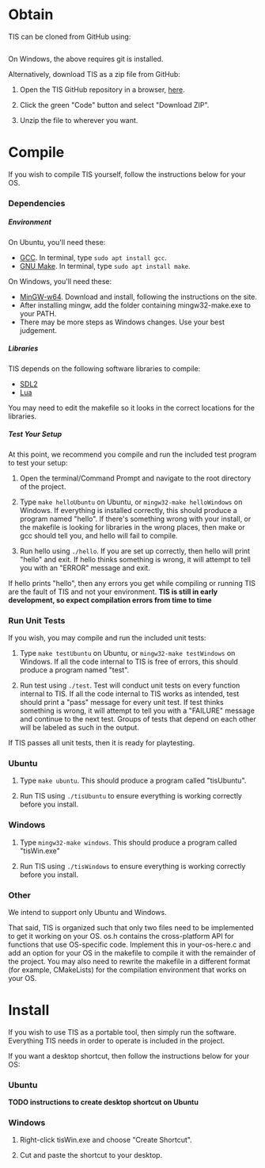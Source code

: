 # Obtain

TIS can be cloned from GitHub using:
```git clone https://github.com/NathanaelSpecht/TreesInSpaceEngine
```
On Windows, the above requires git is installed.

Alternatively, download TIS as a zip file from GitHub:
1. Open the TIS GitHub repository in a browser, [here](https://github.com/NathanaelSpecht/TreesInSpaceEngine).

2. Click the green "Code" button and select "Download ZIP".

3. Unzip the file to wherever you want.

# Compile

If you wish to compile TIS yourself, follow the instructions below for your OS.

### Dependencies

##### Environment

On Ubuntu, you'll need these:
- [GCC](https://gcc.gnu.org). In terminal, type `sudo apt install gcc`.
- [GNU Make](https://gnu.org/software/make). In terminal, type `sudo apt install make`.

On Windows, you'll need these:
- [MinGW-w64](https://mingw-w64.org). Download and install, following the instructions on the site.
- After installing mingw, add the folder containing mingw32-make.exe to your PATH.
- There may be more steps as Windows changes. Use your best judgement.

##### Libraries

TIS depends on the following software libraries to compile:
- [SDL2](https://libsdl.org)
- [Lua](http://lua.org/home.html)

You may need to edit the makefile so it looks in the correct locations for the libraries.

##### Test Your Setup

At this point, we recommend you compile and run the included test program to test your setup:

1. Open the terminal/Command Prompt and navigate to the root directory of the project.

2. Type `make helloUbuntu` on Ubuntu, or `mingw32-make helloWindows` on Windows.
If everything is installed correctly, this should produce a program named "hello".
If there's something wrong with your install, or the makefile is looking for libraries in the wrong places, then make or gcc should tell you, and hello will fail to compile.

3. Run hello using `./hello`.
If you are set up correctly, then hello will print "hello" and exit.
If hello thinks something is wrong, it will attempt to tell you with an "ERROR" message and exit.

If hello prints "hello", then any errors you get while compiling or running TIS are the fault of TIS and not your environment.
**TIS is still in early development, so expect compilation errors from time to time**

### Run Unit Tests

If you wish, you may compile and run the included unit tests:

1. Type `make testUbuntu` on Ubuntu, or `mingw32-make testWindows` on Windows.
If all the code internal to TIS is free of errors, this should produce a program named "test".

2. Run test using `./test`.
Test will conduct unit tests on every function internal to TIS.
If all the code internal to TIS works as intended, test should print a "pass" message for every unit test.
If test thinks something is wrong, it will attempt to tell you with a "FAILURE" message and continue to the next test.
Groups of tests that depend on each other will be labeled as such in the output.

If TIS passes all unit tests, then it is ready for playtesting.

### Ubuntu

1. Type `make ubuntu`. This should produce a program called "tisUbuntu".

2. Run TIS using `./tisUbuntu` to ensure everything is working correctly before you install.

### Windows

1. Type `mingw32-make windows`. This should produce a program called "tisWin.exe"

2. Run TIS using `./tisWindows` to ensure everything is working correctly before you install.

### Other

We intend to support only Ubuntu and Windows. 

That said, TIS is organized such that only two files need to be implemented to get it working on your OS.
os.h contains the cross-platform API for functions that use OS-specific code.
Implement this in your-os-here.c and add an option for your OS in the makefile to compile it with the remainder of the project.
You may also need to rewrite the makefile in a different format (for example, CMakeLists) for the compilation environment that works on your OS.

# Install

If you wish to use TIS as a portable tool, then simply run the software.
Everything TIS needs in order to operate is included in the project.

If you want a desktop shortcut, then follow the instructions below for your OS:

### Ubuntu

**TODO instructions to create desktop shortcut on Ubuntu**

### Windows

1. Right-click tisWin.exe and choose "Create Shortcut".

2. Cut and paste the shortcut to your desktop.

